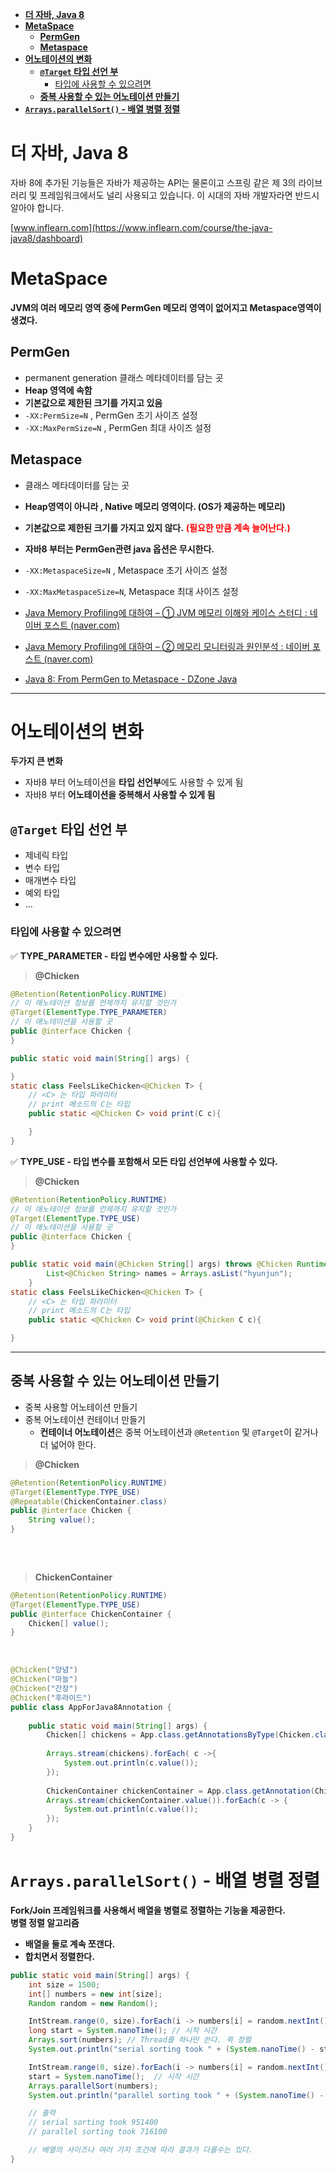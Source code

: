 
<!-- TOC -->

- [**더 자바, Java 8**](#더-자바-java-8)
- [**MetaSpace**](#metaspace)
  - [**PermGen**](#permgen)
  - [**Metaspace**](#metaspace-1)
- [**어노테이션의 변화**](#어노테이션의-변화)
  - [**`@Target` 타입 선언 부**](#target-타입-선언-부)
    - [타입에 사용할 수 있으려면](#타입에-사용할-수-있으려면)
  - [**중복 사용할 수 있는 어노테이션 만들기**](#중복-사용할-수-있는-어노테이션-만들기)
- [**`Arrays.parallelSort()` - 배열 병렬 정렬**](#arraysparallelsort---배열-병렬-정렬)

<!-- /TOC -->

# **더 자바, Java 8**

자바 8에 추가된 기능들은 자바가 제공하는 API는 물론이고 스프링 같은 제 3의 라이브러리 및 프레임워크에서도 널리 사용되고 있습니다. 이 시대의 자바 개발자라면 반드시 알아야 합니다.

[www.inflearn.com](https://www.inflearn.com/course/the-java-java8/dashboard)

# **MetaSpace**
**JVM의 여러 메모리 영역 중에 PermGen 메모리 영역이 없어지고 Metaspace영역이 생겼다.**

## **PermGen**
-   permanent generation 클래스 메타데이터를 담는 곳
-   **Heap 영역에 속함**
-   **기본값으로 제한된 크기를 가지고 있음**
-   `-XX:PermSize=N` , PermGen 초기 사이즈 설정
-   `-XX:MaxPermSize=N` , PermGen 최대 사이즈 설정

## **Metaspace**

-   클래스 메타데이터를 담는 곳
-   **Heap영역이 아니라 , Native 메모리 영역이다. (OS가 제공하는 메모리)**
-   **기본값으로 제한된 크기를 가지고 있지 않다.** <span style="color:red; font-weight:bold">(필요한 만큼 계속 늘어난다.)</span>
-   **자바8 부터는 PermGen관련 java 옵션은 무시한다.**
-   `-XX:MetaspaceSize=N` , Metaspace 초기 사이즈 설정
-   `-XX:MaxMetaspaceSize=N`, Metaspace 최대 사이즈 설정


- [Java Memory Profiling에 대하여 – ① JVM 메모리 이해와 케이스 스터디 : 네이버 포스트 (naver.com)](https://m.post.naver.com/viewer/postView.nhn?volumeNo=23726161&memberNo=36733075)
- [Java Memory Profiling에 대하여 – ② 메모리 모니터링과 원인분석 : 네이버 포스트 (naver.com)](https://m.post.naver.com/viewer/postView.nhn?volumeNo=24042502&memberNo=36733075)
- [Java 8: From PermGen to Metaspace - DZone Java](https://dzone.com/articles/java-8-permgen-metaspace)

***

# **어노테이션의 변화**

**두가지 큰 변화**
-   자바8 부터 어노테이션을 **타입 선언부**에도 사용할 수 있게 됨
-   자바8 부터 **어노테이션을 중복해서 사용할 수 있게 됨**

## **`@Target` 타입 선언 부**
-   제네릭 타입
-   변수 타입
-   매개변수 타입
-   예외 타입
-   ...

### 타입에 사용할 수 있으려면

✅ **TYPE_PARAMETER - 타입 변수에만 사용할 수 있다.**

> **@Chicken**

```java
@Retention(RetentionPolicy.RUNTIME)
// 이 애노테이션 정보를 언제까지 유지할 것인가
@Target(ElementType.TYPE_PARAMETER)
// 이 애노테이션을 사용할 곳
public @interface Chicken {
}
```
```java
public static void main(String[] args) {

}
static class FeelsLikeChicken<@Chicken T> {
    // <C> 는 타입 파라미터
    // print 메소드의 C는 타입
    public static <@Chicken C> void print(C c){

    }
}
```

✅ **TYPE_USE - 타입 변수를 포함해서 모든 타입 선언부에 사용할 수 있다.**

> **@Chicken**

```java
@Retention(RetentionPolicy.RUNTIME)
// 이 애노테이션 정보를 언제까지 유지할 것인가
@Target(ElementType.TYPE_USE)
// 이 애노테이션을 사용할 곳
public @interface Chicken {
}
```
```java
public static void main(@Chicken String[] args) throws @Chicken RuntimeException {
        List<@Chicken String> names = Arrays.asList("hyunjun");
    }
static class FeelsLikeChicken<@Chicken T> {
    // <C> 는 타입 파라미터
    // print 메소드의 C는 타입
    public static <@Chicken C> void print(@Chicken C c){

}
```

***

## **중복 사용할 수 있는 어노테이션 만들기**
-   중복 사용할 어노테이션 만들기
-   중복 어노테이션 컨테이너 만들기
    -   **컨테이너 어노테이션**은 중복 어노테이션과 `@Retention` 및 `@Target`이 같거나 더 넓어야 한다.

> **@Chicken**
    ​
```java
@Retention(RetentionPolicy.RUNTIME)
@Target(ElementType.TYPE_USE)
@Repeatable(ChickenContainer.class)
public @interface Chicken {
    String value();
}
​
```
​
> **ChickenContainer**
​
```java
@Retention(RetentionPolicy.RUNTIME)
@Target(ElementType.TYPE_USE)
public @interface ChickenContainer {
    Chicken[] value();
}
```
​
```java
@Chicken("양념")
@Chicken("마늘")
@Chicken("간장")
@Chicken("후라이드")
public class AppForJava8Annotation {
​
    public static void main(String[] args) {
        Chicken[] chickens = App.class.getAnnotationsByType(Chicken.class);
​
        Arrays.stream(chickens).forEach( c ->{
            System.out.println(c.value());
        });
​
        ChickenContainer chickenContainer = App.class.getAnnotation(ChickenContainer.class);
        Arrays.stream(chickenContainer.value()).forEach(c -> {
            System.out.println(c.value());
        });
    }
}
```

# **`Arrays.parallelSort()` - 배열 병렬 정렬**

**Fork/Join 프레임워크를 사용해서 배열을 병렬로 정렬하는 기능을 제공한다.**  
**병렬 정렬 알고리즘**
-   **배열을 둘로 계속 쪼갠다.**
-   **합치면서 정렬한다.**

```java
public static void main(String[] args) {
    int size = 1500;
    int[] numbers = new int[size];
    Random random = new Random();

    IntStream.range(0, size).forEach(i -> numbers[i] = random.nextInt());
    long start = System.nanoTime(); // 시작 시간
    Arrays.sort(numbers); // Thread를 하나만 쓴다. 퀵 정렬
    System.out.println("serial sorting took " + (System.nanoTime() - start));

    IntStream.range(0, size).forEach(i -> numbers[i] = random.nextInt());
    start = System.nanoTime();  // 시작 시간
    Arrays.parallelSort(numbers);
    System.out.println("parallel sorting took " + (System.nanoTime() - start));

    // 출력
    // serial sorting took 951400
    // parallel sorting took 716100

    // 배열의 사이즈나 여러 가지 조건에 따라 결과가 다를수는 있다.
}
```
